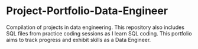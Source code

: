 # Project-Portfolio-Data-Engineer
Compilation of projects in data engineering. This repository also includes SQL files from practice coding sessions as I learn SQL coding. This portfolio aims to track progress and exhibit skills as a Data Engineer.
